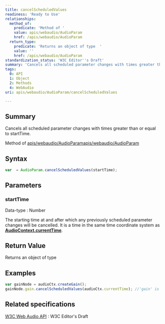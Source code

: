 ```yaml
---
title: cancelScheduledValues
readiness: 'Ready to Use'
relationships:
  method_of:
    predicate: 'Method of '
    value: apis/webaudio/AudioParam
    href: /apis/webaudio/AudioParam
  return_type:
    predicate: 'Returns an object of type  '
    value: ''
    href: /apis/webaudio/AudioParam
standardization_status: 'W3C Editor''s Draft'
summary: 'Cancels all scheduled parameter changes with times greater than or equal to startTime.'
tags:
  0: API
  1: Object
  2: Methods
  4: WebAudio
uri: apis/webaudio/AudioParam/cancelScheduledValues

---
```

## <span>Summary</span>

Cancels all scheduled parameter changes with times greater than or equal to startTime.

Method of [apis/webaudio/AudioParam](/apis/webaudio/AudioParam)[apis/webaudio/AudioParam](/apis/webaudio/AudioParam)

## <span>Syntax</span>

``` js
var  = AudioParam.cancelScheduledValues(startTime);
```

## <span>Parameters</span>

### <span>startTime</span>

 Data-type
:   Number

 The starting time at and after which any previously scheduled parameter changes will be cancelled. It is a time in the same time coordinate system as [**AudioContext.currentTime**](/apis/webaudio/AudioContext/currentTime).

## <span>Return Value</span>

Returns an object of type<span></span>

## <span>Examples</span>

``` js
var gainNode = audioCtx.createGain();
gainNode.gain.cancelScheduledValues(audioCtx.currentTime); //'gain' is the AudioParam
```

## <span>Related specifications</span>

[W3C Web Audio API](http://webaudio.github.io/web-audio-api/)
:   W3C Editor's Draft

